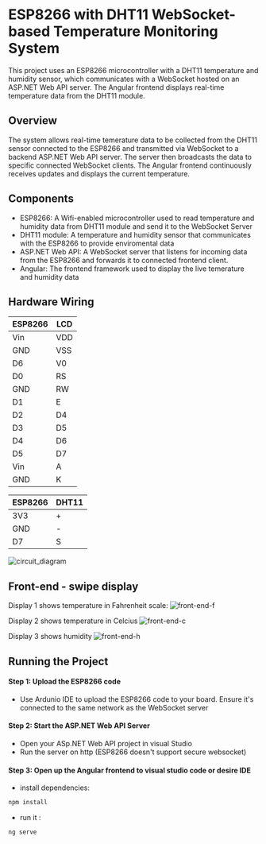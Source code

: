 # ESP8266 with DHT11 WebSocket-based Temperature Monitoring System 

This project uses an ESP8266 microcontroller with a DHT11 temperature and humidity sensor, which communicates with a WebSocket hosted on an ASP.NET Web API server. The Angular frontend displays real-time temperature data from the DHT11 module. 

## Overview
The system allows real-time temerature data to be collected from the DHT11 sensor connected to the ESP8266 and transmitted via WebSocket to  a backend ASP.NET Web API server. The server then broadcasts the data to specific connected WebSocket clients. The Angular frontend continuously receives updates and displays the current temperature.

## Components
* ESP8266: A Wifi-enabled microcontroller used to read temperature and humidity data from DHT11 module and send it to the WebSocket Server
* DHT11 module: A temperature and humidity sensor that communicates with the ESP8266 to provide enviromental data
* ASP.NET Web API: A WebSocket server that listens for incoming data from the ESP8266 and forwards it to connected frontend client.
* Angular: The frontend framework used to display the live temerature and humidity data


## Hardware Wiring 
| ESP8266    | LCD |  
| -------- | ------- | 
| Vin      |    VDD |        
| GND      | VSS     |        
| D6      | V0    |        
| D0      |    RS |        
| GND      | RW     |        
| D1    | E    |        
| D2      |    D4 |        
| D3      | D5     |        
| D4    | D6    |        
| D5      |    D7 |        
| Vin      | A     |        
| GND    | K    |        

| ESP8266    | DHT11 |  
| -------- | ------- | 
| 3V3      |    + |        
| GND      | -     |        
| D7      |  S    |        

![circuit_diagram](https://github.com/user-attachments/assets/5eef5beb-3b71-4577-8f00-378eeb6574fd)


 ## Front-end - swipe display
 
Display 1 shows temperature in Fahrenheit scale: 
![front-end-f](https://github.com/user-attachments/assets/5032bf38-3d38-4051-bc9f-46cf83461d40)

Display 2 shows temperature in Celcius
![front-end-c](https://github.com/user-attachments/assets/a5a23d07-e1d3-4c2d-9c24-fa0e3ba5330c)

Display 3 shows humidity 
![front-end-h](https://github.com/user-attachments/assets/156e7044-4280-4a94-b0d3-390c8327e550)


## Running the Project 
#### Step 1: Upload the ESP8266 code 
* Use Ardunio IDE to upload the ESP8266 code to your board. Ensure it's connected to the same network as the WebSocket server
#### Step 2: Start the ASP.NET Web API Server
* Open your ASp.NET Web API project in visual Studio
* Run the server on http (ESP8266 doesn't support secure websocket)
#### Step 3: Open up the Angular frontend to visual studio code or desire IDE
* install dependencies:
```bash
npm install
```
* run it :
```bash
ng serve
```










 
